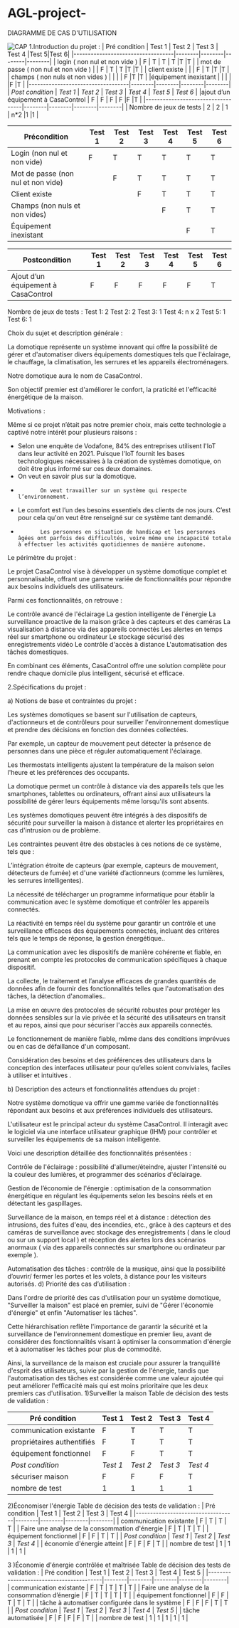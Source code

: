 # AGL-project-
DIAGRAMME DE CAS D'UTILISATION

![CAP](https://github.com/salimaboudinar/AGL-project-/assets/68598374/adfc219c-6f36-4dc9-8db2-6321d2ab047f)
1.Introduction du projet :
| Pré condition                     | Test 1 | Test 2 | Test 3 | Test 4 |Test 5|Test 6|
|-----------------------------------|--------|--------|--------|--------|
| login ( non nul et non vide )          | F      | T      | T      | T      |T      |T       |
| mot de passe ( non nul et non vide ) |        | F     | T      | T      |T   |T      |
| client existe    |       |         | F      | T      |T      |T     |
| champs ( non nuls et non vides )           |       |        |        | F      |T      |T       |
|équipement inexistant           |      |      |     |      |F    |T       |
|-----------------------------------|--------|--------|--------|--------|
| *Post condition*                | *Test 1* | *Test 2* | *Test 3* | *Test 4* | *Test 5* | *Test 6* |
|ajout d’un équipement à CasaControl       | F      | F      | F      | F      |F     |T   |
|-----------------------------------|--------|--------|--------|--------|
| Nombre de jeux de tests                  | 2      | 2      | 1      | n*2      |1  |1   |

| Précondition                         | Test 1 | Test 2 | Test 3 | Test 4 | Test 5 | Test 6 |
|-------------------------------------|--------|--------|--------|--------|--------|--------|
| Login (non nul et non vide)         | F      | T      | T      | T      | T      | T      |
| Mot de passe (non nul et non vide) |        | F      | T      | T      | T      | T      |
| Client existe                       |        |        | F      | T      | T      | T      |
| Champs (non nuls et non vides)      |        |        |        | F      | T      | T      |
| Équipement inexistant               |        |        |        |        | F      | T      |

| Postcondition                        | Test 1 | Test 2 | Test 3 | Test 4 | Test 5 | Test 6 |
|--------------------------------------|--------|--------|--------|--------|--------|--------|
| Ajout d’un équipement à CasaControl | F      | F      | F      | F      | F      | T      |

Nombre de jeux de tests :
Test 1: 2
Test 2: 2
Test 3: 1
Test 4: n x 2
Test 5: 1
Test 6: 1


Choix du sujet et description générale :


La domotique représente un système innovant qui offre la possibilité de gérer et d'automatiser divers équipements domestiques tels que l'éclairage, le chauffage, la climatisation, les serrures et les appareils électroménagers. 


Notre domotique aura le nom de CasaControl.


Son objectif premier est d'améliorer le confort, la praticité et l'efficacité énergétique de la maison.


Motivations :


Même si ce projet n’était pas notre premier choix, mais cette technologie a captivé notre intérêt pour plusieurs raisons : 


-	Selon une enquête de Vodafone, 84% des entreprises utilisent l'IoT dans leur activité en 2021. Puisque l'IoT fournit les bases technologiques nécessaires à la création de systèmes domotique, on doit être plus informé sur ces deux domaines.
-	On veut en savoir plus sur la domotique.
-            On veut travailler sur un système qui respecte l’environnement.
-	Le comfort est l’un des besoins essentiels des clients de nos jours. C’est pour cela qu'on veut être renseigné sur ce système tant demandé.
-            Les personnes en situation de handicap et les personnes âgées ont parfois des difficultés, voire même une incapacité totale à effectuer les activités quotidiennes de manière autonome.




Le périmètre du projet :


Le projet CasaControl vise à développer un système domotique complet et personnalisable, offrant une gamme variée de fonctionnalités pour répondre aux besoins individuels des utilisateurs. 

Parmi ces fonctionnalités, on retrouve : 

Le contrôle avancé de l'éclairage
La gestion intelligente de l'énergie
La surveillance proactive de la maison grâce à des capteurs et des caméras
La visualisation à distance via des appareils connectés 
Les alertes en temps réel sur smartphone ou ordinateur
Le stockage sécurisé des enregistrements vidéo
Le contrôle d'accès à distance 
L'automatisation des tâches domestiques. 

En combinant ces éléments, CasaControl offre une solution complète pour rendre chaque domicile plus intelligent, sécurisé et efficace.




2.Spécifications du projet :

a) Notions de base et contraintes du projet :


Les systèmes domotiques se basent sur l'utilisation de capteurs, d'actionneurs et de contrôleurs pour surveiller l'environnement domestique et prendre des décisions en fonction des données collectées. 

Par exemple, un capteur de mouvement peut détecter la présence de personnes dans une pièce et réguler automatiquement l'éclairage.

Les thermostats intelligents ajustent la température de la maison selon l'heure et les préférences des occupants.

La domotique permet un contrôle à distance via des appareils tels que les smartphones, tablettes ou ordinateurs, offrant ainsi aux utilisateurs la possibilité de gérer leurs équipements même lorsqu'ils sont absents.

Les systèmes domotiques peuvent être intégrés à des dispositifs de sécurité pour surveiller la maison à distance et alerter les propriétaires en cas d'intrusion ou de problème.

Les contraintes peuvent être des obstacles à ces notions de ce système, tels que :


L’intégration étroite de capteurs (par exemple, capteurs de mouvement, détecteurs de fumée) et d'une variété d’actionneurs (comme les lumières, les serrures intelligentes).

La nécessité de télécharger un programme informatique pour établir la communication avec le système domotique et contrôler les appareils connectés.

La réactivité en temps réel du système pour garantir un contrôle et une surveillance efficaces des équipements connectés, incluant des critères tels que le temps de réponse, la gestion énergétique..

La communication avec les dispositifs de manière cohérente et fiable, en prenant en compte les protocoles de communication spécifiques à chaque dispositif.

La collecte, le traitement et l’analyse efficaces de grandes quantités de données afin de fournir des fonctionnalités telles que l'automatisation des tâches, la détection d'anomalies..


La mise en œuvre des protocoles de sécurité robustes pour protéger les données sensibles sur la vie privée et la sécurité des utilisateurs en transit et au repos, ainsi que pour sécuriser l'accès aux appareils connectés.

Le fonctionnement de manière fiable, même dans des conditions imprévues ou en cas de défaillance d'un composant.



Considération des besoins et des préférences des utilisateurs dans la conception des interfaces utilisateur pour qu’elles soient conviviales, faciles à utiliser et intuitives .

b) Description des acteurs et fonctionnalités attendues du projet :


Notre système domotique va offrir une gamme variée de fonctionnalités répondant aux besoins et aux préférences individuels des utilisateurs.


L'utilisateur est le principal acteur du système CasaControl. Il interagit avec le logiciel via une interface utilisateur graphique (IHM) pour contrôler et surveiller les équipements de sa maison intelligente.


Voici une description détaillée des fonctionnalités présentées :


Contrôle de l'éclairage : possibilité d'allumer/éteindre, ajuster l'intensité ou la couleur des lumières, et programmer des scénarios d'éclairage.


Gestion de l’économie de  l'énergie : optimisation de la consommation énergétique en régulant les équipements selon les besoins réels et en détectant les gaspillages.


Surveillance de la maison, en temps réel et à distance : détection des intrusions, des fuites d'eau, des incendies, etc., grâce à des capteurs et des caméras de surveillance avec stockage des enregistrements ( dans le cloud ou sur un support local ) et réception des alertes lors des scénarios anormaux ( via des appareils connectés sur smartphone ou ordinateur par exemple ).


Automatisation des tâches : contrôle de la musique, ainsi que la possibilité d’ouvrir/ fermer les portes et les volets, à distance pour les visiteurs autorisés. 
d) Priorité des cas d’utilisation :


Dans l'ordre de priorité des cas d'utilisation pour un système domotique, "Surveiller la maison" est placé en premier, suivi de "Gérer l'économie d'énergie" et enfin "Automatiser les tâches". 

Cette hiérarchisation reflète l'importance de garantir la sécurité et la surveillance de l'environnement domestique en premier lieu, avant de considérer des fonctionnalités visant à optimiser la consommation d'énergie et à automatiser les tâches pour plus de commodité. 

Ainsi, la surveillance de la maison est cruciale pour assurer la tranquillité d'esprit des utilisateurs, suivie par la gestion de l'énergie, tandis que l'automatisation des tâches est considérée comme une valeur ajoutée qui peut améliorer l'efficacité mais qui est moins prioritaire que les deux premiers cas d'utilisation.
1)Surveiller la maison
Table de décision des tests de validation :

| Pré condition             | Test 1 | Test 2 | Test 3 | Test 4 |
|---------------------------|--------|--------|--------|--------|
| communication existante   | F      | T      | T      | T      |
| propriétaires authentifiés| F      | T      | T      | T      |
| équipement fonctionnel    | F      | F      | T      | T      |
| *Post condition*        | *Test 1* | *Test 2* | *Test 3* | *Test 4* |
| sécuriser maison          | F      | F      | F      | T      |
| nombre de test            | 1      | 1      | 1      | 1      |

2)Économiser l'énergie
Table de décision des tests de validation :
| Pré condition                     | Test 1 | Test 2 | Test 3 | Test 4 |
|-----------------------------------|--------|--------|--------|--------|
| communication existante           | F      | T      | T      | T      |
| Faire une analyse de la consommation d'énergie | F      | T      | T      | T      |
| équipement fonctionnel            | F      | F      | T      | T      |
| *Post condition*                | *Test 1* | *Test 2* | *Test 3* | *Test 4* |
| économie d'énergie atteint        | F      | F      | F      | T      |
| nombre de test                    | 1      | 1      | 1      | 1      |

3 )Économie d'énergie contrôlée et maîtrisée
Table de décision des tests de validation :
| Pré condition                           | Test 1 | Test 2 | Test 3 | Test 4 | Test 5 |
|-----------------------------------------|--------|--------|--------|--------|--------|
| communication existante                 | F      | T      | T      | T      | T      |
| Faire une analyse de la consommation d’énergie | F      | T      | T      | T      | T      |
| équipement fonctionnel                  | F      | F      | T      | T      | T      |
| tâche à automatiser configurée dans le système | F      | F      | F      | T      | T      |
| *Post condition*                      | *Test 1* | *Test 2* | *Test 3* | *Test 4* | *Test 5* |
| tâche automatisée                       | F      | F      | F      | F      | T      |
| nombre de test                          | 1      | 1      | 1      | 1      | 1      |


